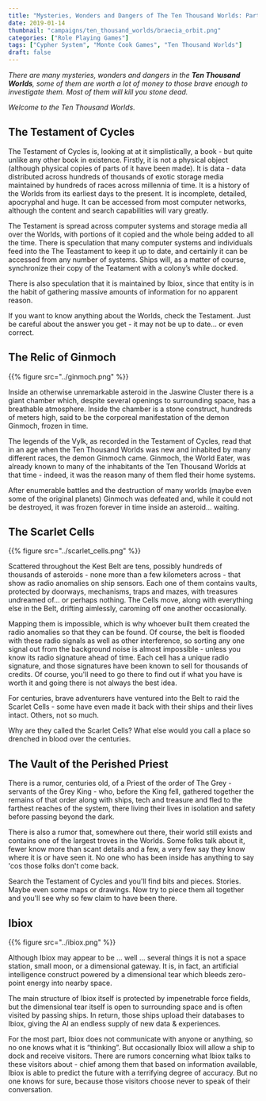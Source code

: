 ```yaml
---
title: "Mysteries, Wonders and Dangers of The Ten Thousand Worlds: Part 1"
date: 2019-01-14
thumbnail: "campaigns/ten_thousand_worlds/braecia_orbit.png"
categories: ["Role Playing Games"]
tags: ["Cypher System", "Monte Cook Games", "Ten Thousand Worlds"]
draft: false
---
```


_There are many mysteries, wonders and dangers in the ***Ten Thousand Worlds***, some of them are worth a lot of money to those brave enough to investigate them. Most of them will kill you stone dead._

_Welcome to the Ten Thousand Worlds._

## The Testament of Cycles

The Testament of Cycles is, looking at at it simplistically, a book - but quite unlike any other book in existence. Firstly, it is not a physical object (although physical copies of parts of it have been made). It is data - data distributed across hundreds of thousands of exotic storage media maintained by hundreds of races across millennia of time. It is a history of the Worlds from its earliest days to the present. It is incomplete, detailed, apocryphal and huge. It can be accessed from most computer networks, although the content and search capabilities will vary greatly.

The Testament is spread across computer systems and storage media all over the Worlds, with portions of it copied and the whole being added to all the time. There is speculation that many computer systems and individuals feed into the The Teastament to keep it up to date, and certainly it can be accessed from any number of systems. Ships will, as a matter of course, synchronize their copy of the Teatament with a colony’s while docked. 

There is also speculation that it is maintained by Ibiox, since that entity is in the habit of gathering massive amounts of information for no apparent reason. 

If you want to know anything about the Worlds, check the Testament. Just be careful about the answer you get - it may not be up to date... or even correct.

## The Relic of Ginmoch

{{% figure src="../ginmoch.png" %}}

Inside an otherwise unremarkable asteroid in the Jaswine Cluster there is a giant chamber which, despite several openings to surrounding space, has a breathable atmosphere. Inside the chamber is a stone construct, hundreds of meters high, said to be the corporeal manifestation of the demon Ginmoch, frozen in time.

The legends of the Vylk, as recorded in the Testament of Cycles, read that in an age when the Ten Thousand Worlds was new and inhabited by many different races, the demon Ginmoch came. Ginmoch, the World Eater, was already known to many of the inhabitants of the Ten Thousand Worlds at that time - indeed, it was the reason many of them fled their home systems.

After enumerable battles and the destruction of many worlds (maybe even some of the original planets) Ginmoch was defeated and, while it could not be destroyed, it was frozen forever in time inside an asteroid... waiting. 

## The Scarlet Cells

{{% figure src="../scarlet_cells.png" %}}

Scattered throughout the Kest Belt are tens, possibly hundreds of thousands of asteroids - none more than a few kilometers across - that show as radio anomalies on ship sensors. Each one of them contains vaults, protected by doorways, mechanisms, traps and mazes, with treasures undreamed of... or perhaps nothing.
The Cells move, along with everything else in the Belt, drifting aimlessly, caroming off one another occasionally.

Mapping them is impossible, which is why whoever built them created the radio anomalies so that they can be found. Of course, the belt is flooded with these radio signals as well as other interference, so sorting any one signal out from the background noise is almost impossible - unless you know its radio signature ahead of time. Each cell has a unique radio signature, and those signatures have been known to sell for thousands of credits. Of course, you'll need to go there to find out if what you have is worth it and going there is not always the best idea.

For centuries, brave adventurers have ventured into the Belt to raid the Scarlet Cells - some have even made it back with their ships and their lives intact. Others, not so much.

Why are they called the Scarlet Cells? What else would you call a place so drenched in blood over the centuries.

## The Vault of the Perished Priest

There is a rumor, centuries old, of a Priest of the order of The Grey - servants of the Grey King - who, before the King fell, gathered together the remains of that order along with ships, tech and treasure and fled to the farthest reaches of the system, there living their lives in isolation and safety before passing beyond the dark.

There is also a rumor that, somewhere out there, their world still exists and contains one of the largest troves in the Worlds. Some folks talk about it, fewer know more than scant details and a few, a very few say they know where it is or have seen it. No one who has been inside has anything to say 'cos those folks don't come back.

Search the Testament of Cycles and you'll find bits and pieces. Stories. Maybe even some maps or drawings. Now try to piece them all together and you'll see why so few claim to have been there.

## Ibiox

{{% figure src="../ibiox.png" %}}

Although Ibiox may appear to be … well … several things it is not a space station, small moon, or a dimensional gateway. It is, in fact, an artificial intelligence construct powered by a dimensional tear which bleeds zero-point energy into nearby space.

The main structure of Ibiox itself is protected by impenetrable force fields, but the dimensional tear itself is open to surrounding space and is often visited by passing ships. In return, those ships upload their databases to Ibiox, giving the AI an endless supply of new data & experiences.

For the most part, Ibiox does not communicate with anyone or anything, so no one knows what it is “thinking”. But occasionally Ibiox will allow a ship to dock and receive visitors. There are rumors concerning what Ibiox talks to these visitors about - chief among them that based on information available, Ibiox is able to predict the future with a terrifying degree of accuracy. But no one knows for sure, because those visitors choose never to speak of their conversation.
